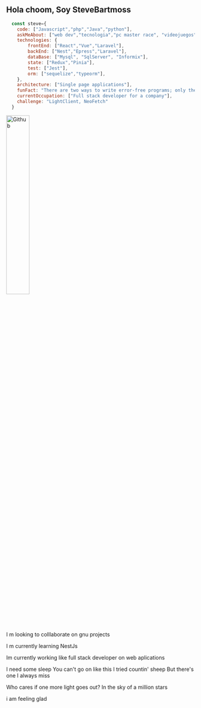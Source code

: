 ## Hola choom, Soy SteveBartmoss

```javascript
  const steve={
    code: ["Javascript","php","Java","python"],
    askMeAbout: ["web dev","tecnologia","pc master race", "videojuegos"],
    technologies: {
        frontEnd: ["React","Vue","Laravel"],
        backEnd: ["Nest","Epress","Laravel"],
        dataBase: ["Mysql", "SqlServer", "Informix"],
        state: ["Redux","Pinia"],
        test: ["Jest"],
        orm: ["sequelize","typeorm"],
    },
    architecture: ["Single page applications"],
    funFact: "There are two ways to write error-free programs; only the third one works",
    currentOccupation: ["Full stack developer for a company"],
    challenge: "LightClient, NeoFetch"
  }
```

<img width="35%" alt="Github" src="https://media3.giphy.com/media/v1.Y2lkPTc5MGI3NjExeWwxZW9kdTBtNW5jZG1maWZvM2dycXhqdzgwNDlzenFueDk4NHdwZCZlcD12MV9pbnRlcm5hbF9naWZfYnlfaWQmY3Q9Zw/ENY5vJgJPEfG3Ym14H/giphy.gif" />

I m looking to colllaborate on gnu projects

I m currently learning NestJs

Im currently working like full stack developer on web aplications

I need some sleep
You can't go on like this
I tried countin' sheep
But there's one I always miss

Who cares if one more light goes out?
In the sky of a million stars

i am feeling glad
<!--
**SteveBartmoss/SteveBartmoss** is a ✨ _special_ ✨ repository because its `README.md` (this file) appears on your GitHub profile.

Here are some ideas to get you started:

- 🔭 I’m currently working on ...
- 🌱 I’m currently learning ...
- 👯 I’m looking to collaborate on ...
- 🤔 I’m looking for help with ...
- 💬 Ask me about ...
- 📫 How to reach me: ...
- 😄 Pronouns: ...
- ⚡ Fun fact: ...
-->
